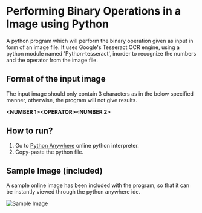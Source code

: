 # Performing Binary Operations in a Image using Python
A python program which will perform the binary operation given as input in form of an image file. It uses Google's Tesseract OCR engine, using a python module named 'Python-tesseract', inorder to recognize the numbers and the operator from the image file.

## Format of the input image
The input image should only contain 3 characters as in the below specified manner, otherwise, the program will not give results.

**<NUMBER 1>\<OPERATOR><NUMBER 2>**

## How to run?
1. Go to [Python Anywhere](https://www.pythonanywhere.com/try-ipython/) online python interpreter.
2. Copy-paste the python file.

## Sample Image (included)
A sample online image has been included with the program, so that it can be instantly viewed through the python anywhere ide.


![Sample Image](http://13.127.3.3/wp-content/uploads/image-1.png)
